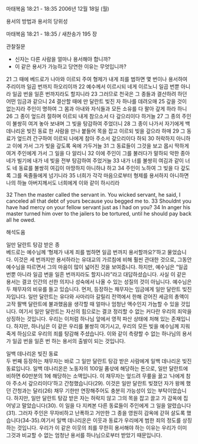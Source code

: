마태복음 18:21 - 18:35 
2006년 12월 18일 (월)

용서의 방법과 용서의 당위성



마태복음 18:21 - 18:35 / 새찬송가 195 장


관찰질문
- 신자는 다른 사람을 얼마나 용서해야 합니까?
- 이 같은 용서가 가능하고 당연한 이유는 무엇입니까?

21 그 때에 베드로가 나아와 이르되 주여 형제가 내게 죄를 범하면 몇 번이나 용서하여 주리이까 일곱 번까지 하오리이까 22 예수께서 이르시되 네게 이르노니 일곱 번뿐 아니라 일곱 번을 일흔 번까지라도 할지니라 23 그러므로 천국은 그 종들과 결산하려 하던 어떤 임금과 같으니 24 결산할 때에 만 달란트 빚진 자 하나를 데려오매 25 갚을 것이 없는지라 주인이 명하여 그 몸과 아내와 자식들과 모든 소유를 다 팔아 갚게 하라 하니 26 그 종이 엎드려 절하며 이르되 내게 참으소서 다 갚으리이다 하거늘 27 그 종의 주인이 불쌍히 여겨 놓아 보내며 그 빚을 탕감하여 주었더니 28 그 종이 나가서 자기에게 백 데나리온 빚진 동료 한 사람을 만나 붙들어 목을 잡고 이르되 빚을 갚으라 하매 29 그 동료가 엎드려 간구하여 이르되 나에게 참아 주소서 갚으리이다 하되 30 허락하지 아니하고 이에 가서 그가 빚을 갚도록 옥에 가두거늘 31 그 동료들이 그것을 보고 몹시 딱하게 여겨 주인에게 가서 그 일을 다 알리니 32 이에 주인이 그를 불러다가 말하되 악한 종아 네가 빌기에 내가 네 빚을 전부 탕감하여 주었거늘 33 내가 너를 불쌍히 여김과 같이 너도 네 동료를 불쌍히 여김이 마땅하지 아니하냐 하고 34 주인이 노하여 그 빚을 다 갚도록 그를 옥졸들에게 넘기니라 35 너희가 각각 마음으로부터 형제를 용서하지 아니하면 나의 하늘 아버지께서도 너희에게 이와 같이 하시리라 

32  Then the master called the servant in. You wicked servant, he said, I canceled all that debt of yours because you begged me to. 33  Shouldnt you have had mercy on your fellow servant just as I had on you? 34  In anger his master turned him over to the jailers to be tortured, until he should pay back all he owed.

해석도움





일만 달란트 탕감 받은 종  
베드로는 예수님께 ‘형제가 내게 죄를 범하면 일곱 번까지 용서할까요?’하고 물었습니다. 이것은 세 번까지만 용서하라는 유대교의 가르침에 비해 훨씬 관대한 것으로, 그동안 예수님을 따르면서 그의 마음이 많이 넓어진 것을 보여줍니다. 하지만, 예수님은 “일곱 번뿐 아니라 일곱 번을 일흔 번까지라도 할지니라”라고 대답하셨습니다. 사실 이 같은 용서는 결코 인간의 선한 의지나 성숙에서 나올 수 있는 성질의 것이 아닙니다. 예수님은 두 채무자의 비유를 들고 있습니다. 먼저, 등장하는 채무자는 임금에게 일만 달란트 빚진 자입니다. 일만 달란트는 유다와 사마리아 갈릴리 전역에서 한해 걷어진 세금의 총액이 고작 팔백 달란트에 불과했음을 생각할 때 얼마나 엄청난 액수인지 가늠할 수 있을 것입니다. 여기서 일만 달란트는 자신의 힘으로는 결코 정리할 수 없는 커다란 우리의 죄악을 상징하는 것입니다. 우리는 이처럼 하나님 앞에서 영적 파산 상태에 처해 있는 존재입니다. 하지만, 하나님은 이 같은 우리를 불쌍히 여기시고, 우리의 모든 빚을 예수님께 지워 죽게 하심으로 우리의 죄를 탕감해 주셨습니다. 이와 같이 측량할 수 없는 하나님의 용서가 일곱 번을 일흔 번 하는 용서의 출발이 되는 것입니다.   

일백 데나리온 빚진 동료  
두 번째 등장하는 채무자는 바로 그 일만 달란트 탕감 받은 사람에게 일백 데나리온 빚진 동료입니다. 일백 데나리온은 노동자의 100일 품삯에 해당하는 돈으로, 일만 달란트에 비하면 60만분의 1에 해당하는 소액입니다. 이 채무자는 엎드려 무릎을 꿇고 ‘나에게 참아 주소서 갚으리이다’하고 간청했습니다(29). 이것은 일만 달란트 빚졌던 자가 왕께 했던 간청과는 달리(26) 채무 기한만 연장해주어도 충분히 가능성이 있는 부탁이었습니다. 하지만, 일만 달란트 탕감 받은 자는 허락지 않고 그의 목을 잡고 끌고 가 감옥에 집어넣고 말았습니다(30). 이 일을 다 지켜본 다른 동료들이 주인에게 그 일을 알렸습니다(31). 그러자 주인은 무자비하고 난폭하고 거만한 그 종을 영원히 감옥에 갇혀 살도록 했습니다(34-35).여기서 일백 데나리온은 이웃과 동료가 우리에게 범한 죄의 정도를 상징하는 것입니다. 우리가 이 같은 이웃의 죄를 무한히 용서해야 하는 이유는 우리가 이미 그것과 비교할 수 없는 엄청난 용서를 하나님으로부터 받았기 때문입니다.